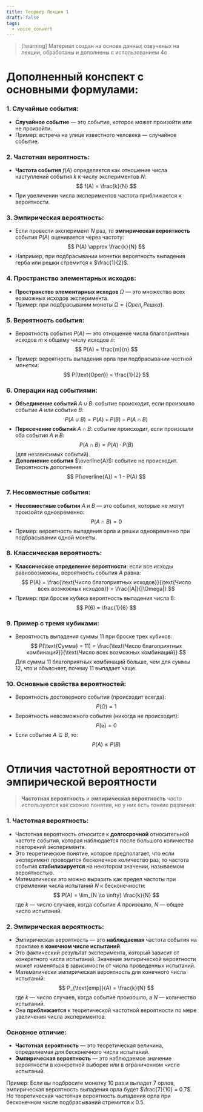 ```yaml
---
title: Теорвер Лекция 1
draft: false
tags:
  - voice_convert
---
```


> [!warning] Материал создан на основе данных озвученых на лекции, обработаны и дополнены с использованием 4o

# Дополненный конспект с основными формулами:

### 1. **Случайные события**:
   - **Случайное событие** — это событие, которое может произойти или не произойти.
   - Пример: встреча на улице известного человека — случайное событие.

### 2. **Частотная вероятность**:
   - **Частота события** $f(A)$ определяется как отношение числа наступлений события $k$ к числу экспериментов $N$:
     $$
     f(A) = \frac{k}{N}
     $$
   - При увеличении числа экспериментов частота приближается к вероятности.

### 3. **Эмпирическая вероятность**:
   - Если провести эксперимент $N$ раз, то **эмпирическая вероятность** события $P(A)$ оценивается через частоту:
     $$
     P(A) \approx \frac{k}{N}
     $$
   - Например, при подбрасывании монетки вероятность выпадения герба или решки стремится к $\frac{1}{2}$.

### 4. **Пространство элементарных исходов**:
   - **Пространство элементарных исходов** $\Omega$ — это множество всех возможных исходов эксперимента. 
   - Пример: при подбрасывании монеты $\Omega = \{Орел, Решка\}$.

### 5. **Вероятность события**:
   - Вероятность события $P(A)$ — это отношение числа благоприятных исходов $m$ к общему числу исходов $n$:
     $$
	 P(A) = \frac{m}{n}
	 $$
   - Пример: вероятность выпадения орла при подбрасывании честной монетки:
     $$
     P(\text{Орел}) = \frac{1}{2}
     $$

### 6. **Операции над событиями**:
   - **Объединение событий** $A \cup B$: событие происходит, если произошло событие $A$ или событие $B$:
     $$
	 P(A \cup B) = P(A) + P(B) - P(A \cap B)
	 $$
   - **Пересечение событий** $A \cap B$: событие происходит, если произошли оба события $A$ и $B$:
     $$
	 P(A \cap B) = P(A) \cdot P(B)
	 $$
     (для независимых событий).
   - **Дополнение события** $\overline{A}$: событие не происходит. Вероятность дополнения:
     $$
     P(\overline{A}) = 1 - P(A)
	 $$

### 7. **Несовместные события**:
   - **Несовместные события** $A$ и $B$ — это события, которые не могут произойти одновременно:
     $$
     P(A \cap B) = 0
     $$
   - Пример: вероятность выпадения орла и решки одновременно при подбрасывании одной монеты.

### 8. **Классическая вероятность**:
   - **Классическое определение вероятности**: если все исходы равновозможны, вероятность события $A$ равна:
     $$
	 P(A) = \frac{\text{Число благоприятных исходов}}{\text{Число всех возможных исходов}} = \frac{|A|}{|\Omega|}
	 $$
   - Пример: при броске кубика вероятность выпадения числа 6:
     $$
	 P(6) = \frac{1}{6}
	 $$

### 9. **Пример с тремя кубиками**:
   - Вероятность выпадения суммы 11 при броске трех кубиков:
     $$
	 P(\text{Сумма} = 11) = \frac{\text{Число благоприятных комбинаций}}{\text{Число всех возможных комбинаций}}
	 $$
     Для суммы 11 благоприятных комбинаций больше, чем для суммы 12, что и объясняет, почему 11 выпадает чаще.

### 10. **Основные свойства вероятностей**:
   - Вероятность достоверного события (происходит всегда):
     $$
	 P(\Omega) = 1
	 $$
   - Вероятность невозможного события (никогда не происходит):
     $$
	 P(\varnothing) = 0
	 $$
   - Если событие $A \subseteq B$, то: $$P(A) \leq P(B)$$

# Отличия частотной вероятности от эмпирической вероятности

 >**Частотная вероятность** и **эмпирическая вероятность** часто используются как схожие понятия, но у них есть тонкие различия:

### 1. **Частотная вероятность**:
   - Частотная вероятность относится к **долгосрочной** относительной частоте события, которая наблюдается после большого количества повторений эксперимента.
   - Это теоретическое понятие, которое предполагает, что если эксперимент проводится бесконечное количество раз, то частота события **стабилизируется** на некотором значении, называемом вероятностью.
   - Математически это можно выразить как предел частоты при стремлении числа испытаний $N$ к бесконечности:
     $$
	 P(A) = \lim_{N \to \infty} \frac{k}{N}
	 $$
     где $k$ — число случаев, когда событие $A$ произошло, $N$ — общее число испытаний.

### 2. **Эмпирическая вероятность**:
   - Эмпирическая вероятность — это **наблюдаемая** частота события на практике в **конечном числе испытаний**.
   - Это фактический результат эксперимента, который зависит от конкретного числа испытаний. Значение эмпирической вероятности может изменяться в зависимости от числа проведенных испытаний.
   - Математически эмпирическая вероятность для конечного числа испытаний:
     $$
	 P_{\text{emp}}(A) = \frac{k}{N}
	 $$
     где $k$ — число случаев, когда событие произошло, а $N$ — количество испытаний.
   - Она **приближается** к теоретической частотной вероятности по мере увеличения числа экспериментов.

### Основное отличие:
   - **Частотная вероятность** — это теоретическая величина, определяемая для бесконечного числа испытаний.
   - **Эмпирическая вероятность** — это наблюдаемое значение вероятности в конкретной выборке или в ограниченном числе испытаний.

Пример: Если вы подбросите монетку 10 раз и выпадет 7 орлов, эмпирическая вероятность выпадения орла будет $\frac{7}{10} = 0.7$. Но теоретическая частотная вероятность выпадения орла при бесконечном числе подбрасываний стремится к $0.5$.